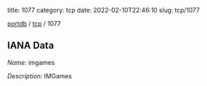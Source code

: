 title: 1077
category: tcp
date: 2022-02-10T22:46:10
slug: tcp/1077

[portdb](/) / [tcp](/category/tcp.html) / 1077


## IANA Data

_Name:_ imgames

_Description:_ IMGames

